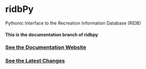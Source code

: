 # ridbPy

Pythonic Interface to the Recreation Information Database (RIDB)

#### This is the documentation branch of ridbpy

### [See the Documentation Website](https://juftin.github.io/ridbpy)

### [See the Latest Changes](https://github.com/juftin/ridbpy)
